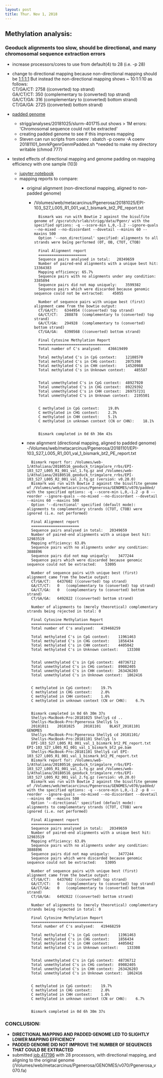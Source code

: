 ```yaml
---
layout: post
title: Thur. Nov 1, 2018
---
```


## Methylation analysis: 
### Geoduck alignments too slow, should be directional, and many chromosomal sequence extraction errors


- increase processors/cores to use from default(4) to 28 (i.e. -p 28)

- change to directional mapping because non-directional mapping should be [1:1:1:1](http://seqanswers.com/forums/showthread.php?t=18908) But instead the non-directional mapping shows ~ 10:1:1:10 as follows:  
	CT/GA/CT:       2758    ((converted) top strand)  
	GA/CT/CT:       350     (complementary to (converted) top strand)  
	GA/CT/GA:       316     (complementary to (converted) bottom strand)  
	CT/GA/GA:       2725    ((converted) bottom strand)  
	
- [padded genome](https://github.com/FelixKrueger/Bismark/issues/94)
	- strigg/analyses/20181025/slurm-401715.out shows > 1M errors: 'Chromosomal sequence could not be extracted'
	- creating padded genome to see if this improves mapping
	- Steven can run scripts from coenv :
	sbatch -p coenv -A coenv 20181101_bmrkPgenrGenmPadded.sh
	*needed to make my directory writable (chmod 777)

- tested effects of directional mapping and genome padding on mapping efficiency with one sample (103)
	- [jupyter notebook](https://github.com/shellytrigg/Shelly_Pgenerosa/blob/master/analyses/Geoduck_OA_mapping_quality.ipynb)
	- mapping reports to compare:
		- original alignment (non-directional mapping, aligned to non-padded genome)
			- /Volumes/web/metacarcinus/Pgenerosa/20181025/EPI-103_S27_L005_R1_001_val_1_bismark_bt2_PE_report.txt

					Bismark was run with Bowtie 2 against the bisulfite genome of /gscratch/srlab/strigg/data/Pgenr/ with the specified options: -q --score-min L,0,-1.2 --ignore-quals --no-mixed --no-discordant --dovetail --minins 60 --maxins 500
					Option '--non_directional' specified: alignments to all strands were being performed (OT, OB, CTOT, CTOB)

					Final Alignment report
					======================
					Sequence pairs analysed in total:	20349659
					Number of paired-end alignments with a unique best hit:	13364383
					Mapping efficiency:	65.7% 
					Sequence pairs with no alignments under any condition:	3385894
					Sequence pairs did not map uniquely:	3599382
					Sequence pairs which were discarded because genomic sequence could not be extracted:	45055

					Number of sequence pairs with unique best (first) alignment came from the bowtie output:
					CT/GA/CT:	6344954	((converted) top strand)
					GA/CT/CT:	288878	(complementary to (converted) top strand)
					GA/CT/GA:	294928	(complementary to (converted) bottom strand)
					CT/GA/GA:	6390568	((converted) bottom strand)

					Final Cytosine Methylation Report
					=================================
					Total number of C's analysed:	436619499

					Total methylated C's in CpG context:	12108570
					Total methylated C's in CHG context:	2075398
					Total methylated C's in CHH context:	14520988
					Total methylated C's in Unknown context:	485587


					Total unmethylated C's in CpG context:	48927920
					Total unmethylated C's in CHG context:	89229392
					Total unmethylated C's in CHH context:	269757231
					Total unmethylated C's in Unknown context:	2195501


					C methylated in CpG context:	19.8%
					C methylated in CHG context:	2.3%
					C methylated in CHH context:	5.1%
					C methylated in unknown context (CN or CHN):	18.1%


					Bismark completed in 0d 6h 36m 43s


		- new alignment (directional mapping, aligned to padded genome)
			-/Volumes/web/metacarcinus/Pgenerosa/20181101/EPI-103_S27_L005_R1_001_val_1_bismark_bt2_PE_report.txt

				Bismark report for: /Volumes/web-1/Athaliana/20180516_geoduck_trimgalore_rrbs/EPI-103_S27_L005_R1_001_val_1.fq.gz and /Volumes/web-1/Athaliana/20180516_geoduck_trimgalore_rrbs/EPI-103_S27_L005_R2_001_val_2.fq.gz (version: v0.20.0)
				Bismark was run with Bowtie 2 against the bisulfite genome of /Volumes/web/metacarcinus/Pgenerosa/GENOMES/v070/padded/ with the specified options: -q --score-min L,0,-1.2 -p 8 --reorder --ignore-quals --no-mixed --no-discordant --dovetail --minins 60 --maxins 500
				Option '--directional' specified (default mode): alignments to complementary strands (CTOT, CTOB) were ignored (i.e. not performed)

				Final Alignment report
				======================
				Sequence pairs analysed in total:	20349659
				Number of paired-end alignments with a unique best hit:	12983519
				Mapping efficiency:	63.8% 
				Sequence pairs with no alignments under any condition:	3888896
				Sequence pairs did not map uniquely:	3477244
				Sequence pairs which were discarded because genomic sequence could not be extracted:	53095

				Number of sequence pairs with unique best (first) alignment came from the bowtie output:
				CT/GA/CT:	6437602	((converted) top strand)
				GA/CT/CT:	0	(complementary to (converted) top strand)
				GA/CT/GA:	0	(complementary to (converted) bottom strand)
				CT/GA/GA:	6492822	((converted) bottom strand)

				Number of alignments to (merely theoretical) complementary strands being rejected in total:	0

				Final Cytosine Methylation Report
				=================================
				Total number of C's analysed:	419468259

				Total methylated C's in CpG context:	11961463
				Total methylated C's in CHG context:	1856434
				Total methylated C's in CHH context:	4405042
				Total methylated C's in Unknown context:	133308


				Total unmethylated C's in CpG context:	48736712
				Total unmethylated C's in CHG context:	89082405
				Total unmethylated C's in CHH context:	263426203
				Total unmethylated C's in Unknown context:	1862416


				C methylated in CpG context:	19.7%
				C methylated in CHG context:	2.0%
				C methylated in CHH context:	1.6%
				C methylated in unknown context (CN or CHN):	6.7%


				Bismark completed in 0d 6h 30m 37s
				Shellys-MacBook-Pro:20181025 Shelly$ cd ..
				Shellys-MacBook-Pro:Pgenerosa Shelly$ ls
				20181011	20181025	20181101	BLAST_20181101	GENOMES
				Shellys-MacBook-Pro:Pgenerosa Shelly$ cd 20181101/
				Shellys-MacBook-Pro:20181101 Shelly$ ls
				EPI-103_S27_L005_R1_001_val_1_bismark_bt2_PE_report.txt	EPI-103_S27_L005_R1_001_val_1_bismark_bt2_pe.bam
				Shellys-MacBook-Pro:20181101 Shelly$ cat EPI-103_S27_L005_R1_001_val_1_bismark_bt2_PE_report.txt 
				Bismark report for: /Volumes/web-1/Athaliana/20180516_geoduck_trimgalore_rrbs/EPI-103_S27_L005_R1_001_val_1.fq.gz and /Volumes/web-1/Athaliana/20180516_geoduck_trimgalore_rrbs/EPI-103_S27_L005_R2_001_val_2.fq.gz (version: v0.20.0)
				Bismark was run with Bowtie 2 against the bisulfite genome of /Volumes/web/metacarcinus/Pgenerosa/GENOMES/v070/padded/ with the specified options: -q --score-min L,0,-1.2 -p 8 --reorder --ignore-quals --no-mixed --no-discordant --dovetail --minins 60 --maxins 500
				Option '--directional' specified (default mode): alignments to complementary strands (CTOT, CTOB) were ignored (i.e. not performed)

				Final Alignment report
				======================
				Sequence pairs analysed in total:	20349659
				Number of paired-end alignments with a unique best hit:	12983519
				Mapping efficiency:	63.8% 
				Sequence pairs with no alignments under any condition:	3888896
				Sequence pairs did not map uniquely:	3477244
				Sequence pairs which were discarded because genomic sequence could not be extracted:	53095

				Number of sequence pairs with unique best (first) alignment came from the bowtie output:
				CT/GA/CT:	6437602	((converted) top strand)
				GA/CT/CT:	0	(complementary to (converted) top strand)
				GA/CT/GA:	0	(complementary to (converted) bottom strand)
				CT/GA/GA:	6492822	((converted) bottom strand)

				Number of alignments to (merely theoretical) complementary strands being rejected in total:	0

				Final Cytosine Methylation Report
				=================================
				Total number of C's analysed:	419468259

				Total methylated C's in CpG context:	11961463
				Total methylated C's in CHG context:	1856434
				Total methylated C's in CHH context:	4405042	
				Total methylated C's in Unknown context:	133308


				Total unmethylated C's in CpG context:	48736712
				Total unmethylated C's in CHG context:	89082405
				Total unmethylated C's in CHH context:	263426203
				Total unmethylated C's in Unknown context:	1862416


				C methylated in CpG context:	19.7%
				C methylated in CHG context:	2.0%
				C methylated in CHH context:	1.6%
				C methylated in unknown context (CN or CHN):	6.7%


				Bismark completed in 0d 6h 30m 37s

### CONCLUSION: 
- **DIRECTIONAL MAPPING AND PADDED GENOME LED TO SLIGHTLY LOWER MAPPING EFFICIENCY**
- **PADDED GENOME DID NOT IMPROVE THE NUMBER OF SEQUENCES THAT COULD BE EXTRACTED**
- submitted [job 417196](https://github.com/shellytrigg/Shelly_Pgenerosa/blob/master/scripts/20181101_BismarkAlignAS1.2I60_Pgenr.sh) with 28 processors, with directional mapping, and aligning to the original genome (/Volumes/web/metacarcinus/Pgenerosa/GENOMES/v070/Pgenerosa_v070.fa)








